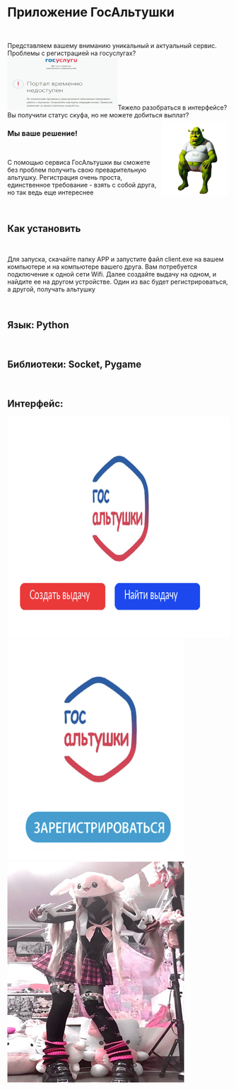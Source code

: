 <h1>Приложение ГосАльтушки</h1><br>
<p>Представляем вашему вниманию уникальный и актуальный сервис. Проблемы с регистрацией на госуслугах? <img src="CODE/img/error.png" width="250" height="120"/>Тяжело разобраться в интерфейсе? Вы получили статус скуфа, но не можете добиться выплат? <br> <img src="CODE/img/skuf.png" width="150" height="170 "align="right" 
  vspace="5" hspace="5"/> </p>
<h3>Мы ваше решение!</h3><br>
<p>С помощью сервиса ГосАльтушки вы сможете без проблем получить свою преварительную альтушку. Регистрация очень проста, единственное требование - взять с собой друга, но так ведь еще интереснее </p><br>
<h2>Как установить</h2><br>
<p>Для запуска, скачайте папку APP и запустите файл client.exe на вашем компьютере и на компьютере вашего друга. Вам потребуется подключение к одной сети Wifi. Далее создайте выдачу на одном, и найдите ее на другом устройстве. Один из вас будет регистрироваться, а другой, получать альтушку</p><br>
<h2>Язык: Python</h2><br>
<h2>Библиотеки: Socket, Pygame</h2><br>
<h2>Интерфейс:</h2>
<img src="CODE/img/screen1.png" width="600" height="500"/>
<img src="CODE/img/screen2.png" width="400" height="500"/>
<img src="CODE/img/1.jpg" width="400" height="500"/>
